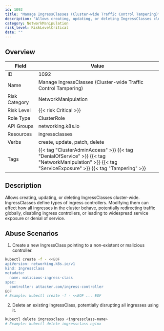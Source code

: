 ```yaml
---
id: 1092
title: "Manage IngressClasses (Cluster-wide Traffic Control Tampering)"
description: "Allows creating, updating, or deleting IngressClasses cluster-wide. IngressClasses define types of ingress controllers. Modifying them can affect how all ingresses in the cluster behave, potentially redirecting traffic globally, disabling ingress controllers, or leading to widespread service exposure or denial of service."
category: NetworkManipulation
risk_level: RiskLevelCritical
date: ""
---
```


## Overview

| Field         | Value                                                                                                                                                  |
| ------------- | ------------------------------------------------------------------------------------------------------------------------------------------------------ |
| ID            | 1092                                                                                                                                                   |
| Name          | Manage IngressClasses (Cluster-wide Traffic Control Tampering)                                                                                         |
| Risk Category | NetworkManipulation                                                                                                                                    |
| Risk Level    | {{< risk Critical >}}                                                                                                                                  |
| Role Type     | ClusterRole                                                                                                                                            |
| API Groups    | networking.k8s.io                                                                                                                                      |
| Resources     | ingressclasses                                                                                                                                         |
| Verbs         | create, update, patch, delete                                                                                                                          |
| Tags          | {{< tag "ClusterAdminAccess" >}} {{< tag "DenialOfService" >}} {{< tag "NetworkManipulation" >}} {{< tag "ServiceExposure" >}} {{< tag "Tampering" >}} |

## Description

Allows creating, updating, or deleting IngressClasses cluster-wide. IngressClasses define types of ingress controllers. Modifying them can affect how all ingresses in the cluster behave, potentially redirecting traffic globally, disabling ingress controllers, or leading to widespread service exposure or denial of service.

## Abuse Scenarios

1. Create a new IngressClass pointing to a non-existent or malicious controller.

```bash
kubectl create -f - <<EOF
apiVersion: networking.k8s.io/v1
kind: IngressClass
metadata:
  name: malicious-ingress-class
spec:
  controller: attacker.com/ingress-controller
EOF
# Example: kubectl create -f - <<EOF ... EOF

```

2. Delete an existing IngressClass, potentially disrupting all ingresses using it.

```bash
kubectl delete ingressclass <ingressclass-name>
# Example: kubectl delete ingressclass nginx

```
